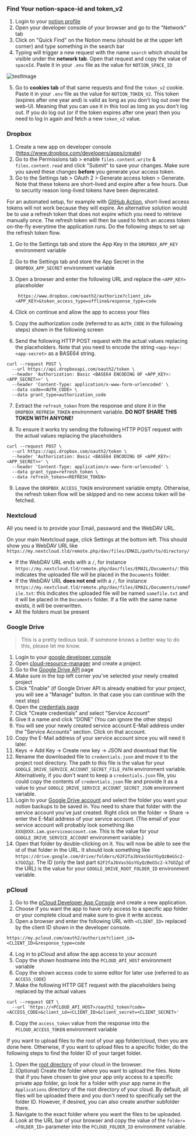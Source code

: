 ### Find Your notion-space-id and token_v2

1. Login to your [notion profile](https://www.notion.so/login)
2. Open your developer console of your browser and go to the "Network" tab
3. Click on "Quick Find" on the Notion menu (should be at the upper left corner) and type something in the search bar
4. Typing will trigger a new request with the name `search` which should be visible under the **network tab**. Open that
   request and copy the value of `spaceId`. Paste it in your `.env` file as the value for `NOTION_SPACE_ID`

![testImage](../images/notion-search-request.png)

5. Go to **cookies tab** of that same requests and find the `token_v2` cookie. Paste it in your `.env` file as the value 
   for `NOTION_TOKEN_V2`. This token (expires after one year and) is valid as long as you don't log out over the 
   web-UI. Meaning that you can use it in this tool as long as you don't log out. If you do log out (or if the token 
   expires after one year) then you need to log in again and fetch a new `token_v2` value.

### Dropbox

1. Create a new app on developer console (https://www.dropbox.com/developers/apps/create)
2. Go to the Permissions tab > enable `files.content.write` & `files.content.read` and click "Submit" to save your changes.
Make sure you saved these changes **before** you generate your access token.
3. Go to the Settings tab > OAuth 2 > Generate access token > Generate. Note that these tokens are short-lived and expire after a few hours.
   Due to security reason long-lived tokens have been deprecated.
   
For an automated setup, for example with [GitHub Action](../README.md#fork-github-actions), short-lived access tokens will not work because they will expire.
An alternative solution would be to use a refresh token that does not expire which you need to retrieve manually once.
The refresh token will then be used to fetch an access token on-the-fly everytime the application runs.
Do the following steps to set up the refresh token flow.

1. Go to the Settings tab and store the App Key in the `DROPBOX_APP_KEY` environment variable
2. Go to the Settings tab and store the App Secret in the `DROPBOX_APP_SECRET` environment variable
3. Open a browser and enter the following URL and replace the `<APP_KEY>` placeholder

        https://www.dropbox.com/oauth2/authorize?client_id=<APP_KEY>&token_access_type=offline&response_type=code

4. Click on continue and allow the app to access your files
5. Copy the authorization code (referred to as `AUTH_CODE` in the following steps) shown in the following screen
6. Send the following HTTP POST request with the actual values replacing the placeholders. 
   Note that you need to encode the string `<app-key>:<app-secret>` as a BASE64 string.

```
curl --request POST \
  --url https://api.dropboxapi.com/oauth2/token \
  --header 'Authorization: Basic <BASE64 ENCODING OF <APP_KEY>:<APP_SECRET>>' \
  --header 'Content-Type: application/x-www-form-urlencoded' \
  --data code=<AUTH_CODE> \
  --data grant_type=authorization_code
```

7. Extract the `refresh_token` from the response and store it in the `DROPBOX_REFRESH_TOKEN` environment variable.
   **DO NOT SHARE THIS TOKEN WITH ANYONE!**

8. To ensure it works try sending the following HTTP POST request with the actual values replacing the placeholders

```
curl --request POST \
  --url https://api.dropbox.com/oauth2/token \
  --header 'Authorization: Basic <BASE64 ENCODING OF <APP_KEY>:<APP_SECRET>>' \
  --header 'Content-Type: application/x-www-form-urlencoded' \
  --data grant_type=refresh_token \
  --data refresh_token=<REFRESH_TOKEN>
```

9. Leave the `DROPBOX_ACCESS_TOKEN` environment variable empty.
   Otherwise, the refresh token flow will be skipped and no new access token will be fetched.

### Nextcloud

All you need is to provide your Email, password and the WebDAV URL.

On your main Nextcloud page, click Settings at the bottom left. This should show you a WebDAV URL
like `https://my.nextcloud.tld/remote.php/dav/files/EMAIL/path/to/directory/`

* If the WebDAV URL ends with a `/`, for instance `https://my.nextcloud.tld/remote.php/dav/files/EMAIL/Documents/`: this
  indicates the uploaded file will be placed in the `Documents` folder.
* If the WebDAV URL **does not end** with a `/`, for
  instance `https://my.nextcloud.tld/remote.php/dav/files/EMAIL/Documents/somefile.txt`: this indicates the uploaded
  file will be named `somefile.txt` and it will be placed in the `Documents` folder. If a file with the same name 
  exists, it will be overwritten.
* All the folders must be present

### Google Drive

> This is a pretty tedious task. If someone knows a better way to do this, please let me know.

1. Login to your [google developer console](https://console.developers.google.com/)
2. Open [cloud-resource-manager](https://console.cloud.google.com/cloud-resource-manager) and create a project.
3. Go to the [Google Drive API](https://console.cloud.google.com/apis/library/drive.googleapis.com) page
4. Make sure in the top left corner you've selected your newly created project
5. Click "Enable" (if Google Driver API is already enabled for your project, you will see a "Manage" button. In that
   case you can continue with the next step)
6. Open the [credentials page](https://console.cloud.google.com/apis/credentials)
7. Click "Create credentials" and select "Service Account"
8. Give it a name and click "DONE" (You can ignore the other steps)
9. You will see your newly created service account E-Mail address under the "Service Accounts" section. Click on that
   account.
10. Copy the E-Mail address of your service account since you will need it later.
11. Keys -> Add Key -> Create new key -> JSON and download that file
12. Rename the downloaded file to `credentials.json` and move it to the project root directory. The path to this 
    file is the value for your `GOOGLE_DRIVE_SERVICE_ACCOUNT_SECRET_FILE_PATH` environment variable.
    Alternatively, if you don't want to keep a `credentials.json` file, you could copy the contents of 
    `credentials.json` file and provide it as a value to your `GOOGLE_DRIVE_SERVICE_ACCOUNT_SECRET_JSON` environment variable.
13. Login to your [Google Drive account](https://drive.google.com/drive/) and select the folder you want your notion
    backups to be saved in. You need to share that folder with the service account you've just created. Right click on
    the folder -> Share -> enter the E-Mail address of your service account. (The email of your service account will 
    probably look something like `XXX@XXX.iam.gserviceaccount.com`. This is the value for your 
    `GOOGLE_DRIVE_SERVICE_ACCOUNT` environment variable.)
14. Open that folder by double-clicking on it. You will now be able to see the id of that folder in the URL. It 
    should look something like `https://drive.google.com/drive/folders/62F2faJbVasSGsYGyQzBeGSc2-k7GOZg2`. The ID 
    (only the last part `62F2faJbVasSGsYGyQzBeGSc2-k7GOZg2` of the URL) is the value for 
    your `GOOGLE_DRIVE_ROOT_FOLDER_ID` environment variable.

### pCloud

1. Go to the [pCloud Developer App Console](https://docs.pcloud.com/my_apps/) and create a new application.
2. Choose if you want the app to have only access to a specific app folder or your complete cloud and make sure to give it write access.
3. Open a browser and enter the following URL with `<CLIENT_ID>` replaced by the client ID shown in the developer console.

```
https://my.pcloud.com/oauth2/authorize?client_id=<CLIENT_ID>&response_type=code
```

4. Log in to pCloud and allow the app access to your account
5. Copy the shown hostname into the `PCLOUD_API_HOST` environment variable
6. Copy the shown access code to some editor for later use (referred to as `ACCESS_CODE`)
7. Make the following HTTP GET request with the placeholders being replaced by the actual values

```
curl --request GET \
  --url 'https://<PCLOUD_API_HOST>/oauth2_token?code=<ACCESS_CODE>&client_id=<CLIENT_ID>&client_secret=<CLIENT_SECRET>'
```

8. Copy the `access_token` value from the response into the `PCLOUD_ACCESS_TOKEN` environment variable

If you want to upload files to the root of your app folder/cloud, then you are done here.
Otherwise, if you want to upload files to a specific folder, do the following steps to find the folder ID of your target folder.

1. Open the [root directory](https://my.pcloud.com/#page=filemanager) of your cloud in the browser.
2. (Optional) Create the folder where you want to upload the files. 
   Note that if you have chosen to give your app only access to a specific private app folder, 
   go look for a folder with your app name in the `Applications` directory of the root directory of your cloud.
   By default, all files will be uploaded there and you don't need to specifically set the folder ID. 
   However, if desired, you can also create another subfolder there.
3. Navigate to the exact folder where you want the files to be uploaded.
4. Look at the URL bar of your browser and copy the value of the `folder=<FOLDER_ID>` parameter 
   into the `PCLOUD_FOLDER_ID` environment variable.